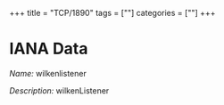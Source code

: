 +++
title = "TCP/1890"
tags = [""]
categories = [""]
+++

# IANA Data

_Name:_ wilkenlistener

_Description:_ wilkenListener

